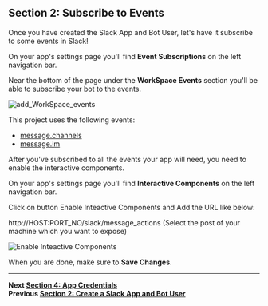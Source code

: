 ## Section 2: Subscribe to Events

Once you have created the Slack App and Bot User, let's have it subscribe to some events in Slack!

On your app's settings page you'll find **Event Subscriptions** on the left navigation bar.

Near the bottom of the page under the **WorkSpace Events** section you'll be able to subscribe your bot to the events.

![add_WorkSpace_events](https://s3.ap-south-1.amazonaws.com/jenkinsbot/events.PNG)

This project uses the following events:

- [message.channels](https://api.slack.com/events/message.channels)
- [message.im](https://api.slack.com/events/message.im)

After you've subscribed to all the events your app will need, you need to enable the interactive components.

On your app's settings page you'll find **Interactive Components** on the left navigation bar.

Click on button Enable Inteactive Components and Add the URL like below:

http://HOST:PORT_NO/slack/message_actions (Select the post of your machine which you want to expose)

![Enable Inteactive Components](https://s3.ap-south-1.amazonaws.com/jenkinsbot/events2.PNG)

When you are done, make sure to **Save Changes**.

---
**Next [Section 4:  App Credentials](./../docs/Section-4.md)**  
**Previous [Section 2: Create a Slack App and Bot User](./../docs/Section-2.md)**  
